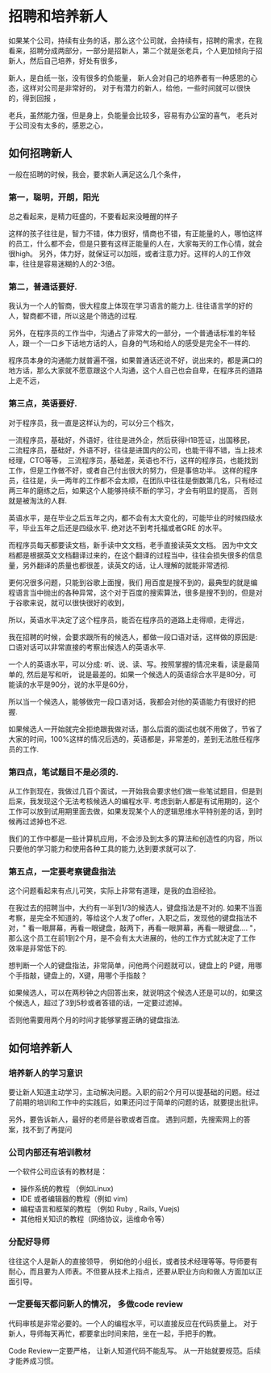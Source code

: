# 招聘和培养新人

如果某个公司，持续有业务的话，那么这个公司就，会持续有，招聘的需求，在我看来，招聘分成两部分，一部分是招新人，第二个就是张老兵，个人更加倾向于招新人，然后自己培养，好处有很多，

新人，是白纸一张，没有很多的负能量，
新人会对自己的培养者有一种感恩的心态，这样对公司是非常好的，
对于有潜力的新人，给他，一些时间就可以很快的，得到回报
，

老兵，虽然能力强，但是身上，负能量会比较多，容易有办公室的喜气，
老兵对于公司没有太多的，感恩之心，

## 如何招聘新人

一般在招聘的时候，我会，要求新人满足这么几个条件，

### 第一，聪明，开朗，阳光

总之看起来，是精力旺盛的，不要看起来没睡醒的样子

这样的孩子往往是，智力不错，体力很好，情商也不错，有正能量的人，哪怕这样的员工，什么都不会，但是只要有这样正能量的人在，大家每天的工作心情，就会很high。 
另外，体力好，就保证可以加班，或者注意力好。这样的人的工作效率，往往是容易迷糊的人的2-3倍。

### 第二，普通话要好. 

我认为一个人的智商，很大程度上体现在学习语言的能力上. 往往语言学的好的人，智商都不错，所以这是个筛选的过程. 

另外，在程序员的工作当中，沟通占了非常大的一部分，一个普通话标准的年轻人，跟一个一口乡下话地方话的人，自身的气场和给人的感受是完全不一样的. 

程序员本身的沟通能力就普遍不强，如果普通话还说不好，说出来的，都是满口的地方话，那么大家就不愿意跟这个人沟通，这个人自己也会自卑，在程序员的道路上走不远，


### 第三点，英语要好. 

对于程序员，我一直是这样认为的，可以分三个档次，

一流程序员，基础好，外语好，往往是进外企，然后获得H1B签证，出国移民，
二流程序员，基础好，外语不好，往往是进国内的公司，也能干得不错，当上技术经理，CTO等等，
三流程序员，基础差，英语也不行，这样的程序员，也能找到工作，但是工作做不好，或者自己付出很大的努力，但是事倍功半。
这样的程序员，往往是，头一两年的工作都不会太顺，在团队中往往是倒数第几名，只有经过两三年的磨练之后，如果这个人能够持续不断的学习，才会有明显的提高，
否则就是被淘汰的人群. 

英语水平，是在毕业之后五年之内，都不会有太大变化的，可能毕业的时候四级水平，毕业五年之后还是四级水平. 绝对达不到考托福或者GRE 的水平。

而程序员每天都要读文档，新手读中文文档，老手直接读英文文档。 
因为中文文档都是根据英文文档翻译过来的，在这个翻译的过程当中，往往会损失很多的信息量，另外翻译的质量也都很差，读英文的话，让人理解的就能非常透彻. 

更何况很多问题，只能到谷歌上面搜，我们 用百度是搜不到的，最典型的就是编程语言当中抛出的各种异常，这个对于百度的搜索算法，很多是搜不到的，但是对于谷歌来说，就可以很快很好的收到，

所以，英语水平决定了这个程序员，能否在程序员的道路上走得顺，走得远，

我在招聘的时候，会要求跟所有的候选人，都做一段口语对话，这样做的原因是: 口语对话可以非常直接的考察出候选人的英语水平. 

一个人的英语水平，可以分成: 听、说、读、写。按照掌握的情况来看，读是最简单的, 然后是写和听， 说是最差的。如果一个候选人的英语综合水平是80分，可能读的水平是90分，说的水平是60分，

所以当一个候选人，能够做完一段口语对话，我都会对他的英语能力有很好的把握. 

如果候选人一开始就完全拒绝跟我做对话，那么后面的面试也就不用做了，节省了大家的时间，100%这样的情况后选的，英语都是，非常差的，差到无法胜任程序员的工作. 

### 第四点，笔试题目不是必须的.

从工作到现在，我做过几百个面试，一开始我会要求他们做一些笔试题目，但是到后来，我发现这个无法考核候选人的编程水平. 
考虑到新人都是有试用期的，这个工作可以放到试用期里面去做，如果发现某个人的逻辑思维水平特别差的话，到时候再过滤掉也不迟. 

我们的工作中都是一些计算机应用，不会涉及到太多的算法和创造性的内容，所以只要他的学习能力和使用各种工具的能力,达到要求就可以了.

### 第五点，一定要考察键盘指法

这个问题看起来有点儿可笑，实际上非常有道理，是我的血泪经验。

在我过去的招聘当中，大约有一半到1/3的候选人，键盘指法是不对的. 如果不当面考察，是完全不知道的，等给这个人发了offer，入职之后，发现他的键盘指法不对，" 看一眼屏幕，再看一眼键盘，敲两下，再看一眼屏幕，再看一眼键盘.... "，那么这个员工在前1到2个月，是不会有太大进展的，他的工作方式就决定了工作效率是非常低下的. 

想判断一个人的键盘指法，非常简单，问他两个问题就可以，键盘上的 P键，用哪个手指敲，键盘上的，X键，用哪个手指敲？

如果候选人，可以在两秒钟之内回答出来，就说明这个候选人还是可以的，如果这个候选人，超过了3到5秒或者答错的话，一定要过滤掉。

否则他需要用两个月的时间才能够掌握正确的键盘指法. 

## 如何培养新人

### 培养新人的学习意识

要让新人知道主动学习，主动解决问题。入职的前2个月可以提基础的问题。经过了前期的培训和工作中的实践后，如果还问过于简单的问题的话，就要提出批评。

另外，要告诉新人，最好的老师是谷歌或者百度。 遇到问题，先搜索网上的答案，找不到了再提问

### 公司内部还有培训教材

一个软件公司应该有的教材是：

- 操作系统的教程 （例如Linux) 
- IDE 或者编辑器的教程（例如 vim) 
- 编程语言和框架的教程 （例如 Ruby , Rails, Vuejs) 
- 其他相关知识的教程（网络协议，运维命令等）


### 分配好导师

往往这个人是新人的直接领导， 例如他的小组长，或者技术经理等等。导师要有耐心，而且要为人师表。不但要从技术上指点，还要从职业方向和做人方面加以正面引导。


### 一定要每天都问新人的情况， 多做code review

代码审核是非常必要的。一个人的编程水平，可以直接反应在代码质量上。 对于新人，导师每天再忙，都要拿出时间来陪，坐在一起，手把手的教。

Code Review一定要严格， 让新人知道代码不能乱写。 从一开始就要规范。后续才能养成习惯。



